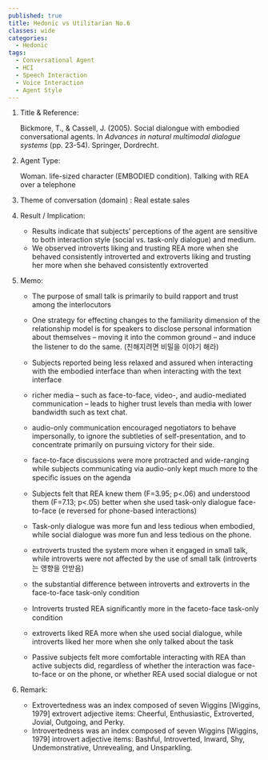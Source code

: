 ```yaml
---
published: true
title: Hedonic vs Utilitarian No.6
classes: wide
categories:
  - Hedonic
tags:
  - Conversational Agent
  - HCI
  - Speech Interaction
  - Voice Interaction
  - Agent Style
---
```




1. Title & Reference: 

   Bickmore, T., & Cassell, J. (2005). Social dialongue with embodied conversational agents. In *Advances in natural multimodal dialogue systems* (pp. 23-54). Springer, Dordrecht.

2. Agent Type: 

   Woman. life-sized character (EMBODIED condition). Talking with REA over a telephone

3. Theme of conversation (domain) : Real estate sales 

4. Result / Implication:

   * Results indicate that subjects’ perceptions of the agent are sensitive to both interaction style (social vs. task-only dialogue) and medium. 
   * We observed introverts liking and trusting REA more when she behaved consistently introverted and extroverts liking and trusting her more when she behaved consistently extroverted

5. Memo: 

   * The purpose of small talk is primarily to build rapport and trust among the interlocutors

   * One strategy for effecting changes to the familiarity dimension of the relationship model is for speakers to disclose personal information about themselves – moving it into the common ground – and induce the listener to do the same. (친해지려면 비밀을 이야기 해라) 

   * Subjects reported being less relaxed and assured when interacting with the embodied interface than when interacting with the text interface

   * richer media – such as face-to-face, video-, and audio-mediated communication – leads to higher trust levels than media with lower bandwidth such as text chat. 

   * audio-only communication encouraged negotiators to behave impersonally, to ignore the subtleties of self-presentation, and to concentrate primarily on pursuing victory for their side.

   * face-to-face discussions were more protracted and wide-ranging while subjects communicating via audio-only kept much more to the speciﬁc issues on the agenda

   * Subjects felt that REA knew them (F=3.95; p<.06) and understood them (F=7.13; p<.05) better when she used task-only dialogue face-to-face (e reversed for phone-based interactions)

   * Task-only dialogue was more fun and less tedious when embodied, while social dialogue was more fun and less tedious on the phone.

   * extroverts trusted the system more when it engaged in small talk, while introverts were not affected by the use of small talk (introverts는 영향을 안받음)

   * the substantial difference between introverts and extroverts in the face-to-face task-only condition

   - Introverts trusted REA signiﬁcantly more in the faceto-face task-only condition 
   * extroverts liked REA more when she used social dialogue, while introverts liked her more when she only talked about the task 

   * Passive subjects felt more comfortable interacting with REA than active subjects did, regardless of whether the interaction was face-to-face or on the phone, or whether REA used social dialogue or not

6. Remark: 

   * Extrovertedness was an index composed of seven Wiggins [Wiggins, 1979] 
     extrovert adjective items: Cheerful, Enthusiastic, Extroverted, Jovial, Outgoing, and Perky.
   * Introvertedness was an index composed of seven Wiggins [Wiggins, 1979] introvert adjective items: Bashful, Introverted, Inward, Shy, Undemonstrative, Unrevealing, and Unsparkling.